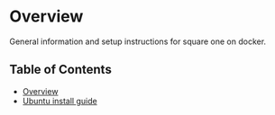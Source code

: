 # Overview

General information and setup instructions for square one on docker.

## Table of Contents

* [Overview](/docs/docker/README.md)
* [Ubuntu install guide](/docs/docker/ubuntu-install-guide.md)

